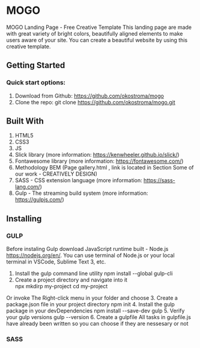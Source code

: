 # MOGO

MOGO Landing Page - Free Creative Template
This landing page are made with great variety of bright colors, beautifully aligned elements to make users aware of your site.
You can create a beautiful website by using this creative template.

## Getting Started

### Quick start options:
1. Download from Github: https://github.com/okostroma/mogo
2. Clone the repo: git clone https://github.com/okostroma/mogo.git


## Built With

1. HTML5
2. CSS3
3. JS
4. Slick library (more information: https://kenwheeler.github.io/slick/)
5. Fontawesome library (more information: https://fontawesome.com/)
6. Methodology BEM (Page gallery.html , link is located in Section Some of our work - CREATIVELY DESIGN)
7. SASS - CSS extension language (more information: https://sass-lang.com/)
8. Gulp - The streaming build system (more information: https://gulpjs.com/)

## Installing

### GULP

Before instaling Gulp download JavaScript runtime built - Node.js https://nodejs.org/en/. You can use terminal of Node.js or your local terminal in VSCode, Sublime Text 3, etc.
1. Install the gulp command line utility
   npm install --global gulp-cli
2. Create a project directory and navigate into it  
  npx mkdirp my-project
  cd my-project
  
  Or invoke The Right-click menu in your folder and choose
3. Create a package.json file in your project directory
  npm init
4. Install the gulp package in your devDependencies
  npm install --save-dev gulp
5. Verify your gulp versions
  gulp --version
6. Create a gulpfile
   All tasks in gulpfile.js have already been written so you can choose if they are nessesary or not
   
 ### SASS
 
 
